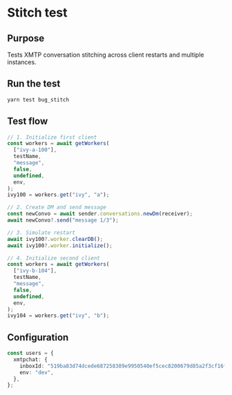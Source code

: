 # Stitch test

## Purpose

Tests XMTP conversation stitching across client restarts and multiple instances.

## Run the test

```bash
yarn test bug_stitch
```

## Test flow

```typescript
// 1. Initialize first client
const workers = await getWorkers(
  ["ivy-a-100"],
  testName,
  "message",
  false,
  undefined,
  env,
);
ivy100 = workers.get("ivy", "a");

// 2. Create DM and send message
const newConvo = await sender.conversations.newDm(receiver);
await newConvo?.send("message 1/3");

// 3. Simulate restart
await ivy100?.worker.clearDB();
await ivy100?.worker.initialize();

// 4. Initialize second client
const workers = await getWorkers(
  ["ivy-b-104"],
  testName,
  "message",
  false,
  undefined,
  env,
);
ivy104 = workers.get("ivy", "b");
```

## Configuration

```typescript
const users = {
  xmtpchat: {
    inboxId: "519ba83d74dcede687258389e9950540ef5cec8200679d85a2f3cf16fdb97f2e",
    env: "dev",
  },
};
```
